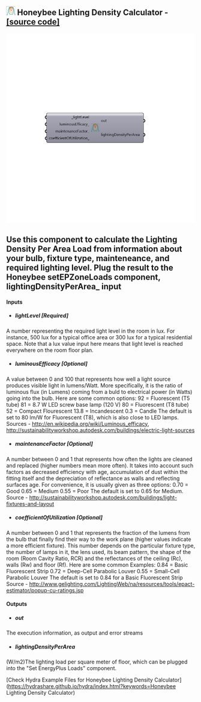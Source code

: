 ## ![](../../images/icons/Honeybee_Lighting_Density_Calculator.png) Honeybee Lighting Density Calculator - [[source code]](https://github.com/mostaphaRoudsari/honeybee/tree/master/src/Honeybee%20Lighting%20Density%20Calculator.py)

![](../../images/components/Honeybee_Lighting_Density_Calculator.png)

Use this component to calculate the Lighting Density Per Area Load from information about your bulb, fixture type, mainteneance, and required lighting level.
 Plug the result to the Honeybee setEPZoneLoads component, lightingDensityPerArea_ input
 -
 

#### Inputs
* ##### lightLevel [Required]
A number representing the required light level in the room in lux. For instance, 500 lux for a typical office area or 300 lux for a typical residential space. Note that a lux value input here means that light level is reached everywhere on the room floor plan.
* ##### luminousEfficacy [Optional]
A value between 0 and 100 that represents how well a light source produces visible light in lumens/Watt. More specifically, it is the ratio of luminous flux (in Lumens) coming from a buld to electrical power (in Watts) going into the bulb. Here are some common options:
 92 = Fluorescent (T5 tube)
 81 = 8.7 W LED screw base lamp (120 V)
 80 = Fluorescent (T8 tube)
 52 = Compact Flourescent
 13.8 = Incandescent
 0.3 = Candle
 The default is set to 80 lm/W for Fluorescent (T8), which is also close to LED lamps.
 Sources - http://en.wikipedia.org/wiki/Luminous_efficacy, http://sustainabilityworkshop.autodesk.com/buildings/electric-light-sources
* ##### maintenanceFactor [Optional]
A number between 0 and 1 that represents how often the lights are cleaned and replaced (higher numbers mean more often). It takes into account such factors as decreased efficiency with age, accumulation of dust within the fitting itself and the depreciation of reflectance as walls and reflecting surfaces age. 
 For convenience, it is usually given as three options:
 0.70 = Good
 0.65 = Medium
 0.55 = Poor
 The default is set to 0.65 for Medium.
 Source - http://sustainabilityworkshop.autodesk.com/buildings/light-fixtures-and-layout
* ##### coefficientOfUtilization [Optional]
A number between 0 and 1 that represents the fraction of the lumens from the bulb that finally find their way to the work plane (higher values indicate a more efficient fixture). This number depends on the particular fixture type, the number of lamps in it, the lens used, its beam pattern, the shape of the room (Room Cavity Ratio, RCR) and the reflectances of the ceiling (Rc), walls (Rw) and floor (Rf).
 Here are some common Examples:
 0.84 = Basic Fluorescent Strip
 0.72 = Deep-Cell Parabolic Louver
 0.55 = Small-Cell Parabolic Louver
 The default is set to 0.84 for a Basic Fluorescent Strip
 Source - http://www.gelighting.com/LightingWeb/na/resources/tools/epact-estimator/popup-cu-ratings.jsp

#### Outputs
* ##### out
The execution information, as output and error streams
* ##### lightingDensityPerArea
(W/m2)The lighting load per square meter of floor, which can be plugged into the "Set EnergyPlus Loads" component.


[Check Hydra Example Files for Honeybee Lighting Density Calculator](https://hydrashare.github.io/hydra/index.html?keywords=Honeybee Lighting Density Calculator)
